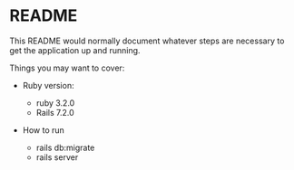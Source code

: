 # README

This README would normally document whatever steps are necessary to get the
application up and running.

Things you may want to cover:

* Ruby version: 
   - ruby 3.2.0
   - Rails 7.2.0

* How to run
   - rails db:migrate
   - rails server

